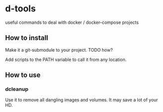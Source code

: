 # d-tools
useful commands to deal with docker / docker-compose projects

## How to install

Make it a git-submodule to your project. 
TODO how?

Add scripts to the PATH variable to call it from any location.

## How to use

### dcleanup

Use it to remove all dangling images and volumes. It may save a lot of your HD.
